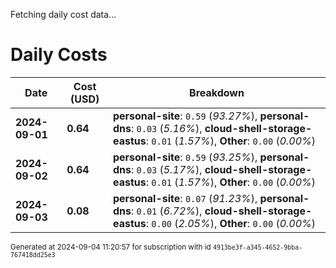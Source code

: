 Fetching daily cost data...
# Daily Costs

| Date | Cost (USD) | Breakdown |
|------|----------------|-----------|
| **2024-09-01** | **0.64** | **personal-site**: `0.59` (_93.27%_), **personal-dns**: `0.03` (_5.16%_), **cloud-shell-storage-eastus**: `0.01` (_1.57%_), **Other**: `0.00` (_0.00%_) |
| **2024-09-02** | **0.64** | **personal-site**: `0.59` (_93.25%_), **personal-dns**: `0.03` (_5.17%_), **cloud-shell-storage-eastus**: `0.01` (_1.57%_), **Other**: `0.00` (_0.00%_) |
| **2024-09-03** | **0.08** | **personal-site**: `0.07` (_91.23%_), **personal-dns**: `0.01` (_6.72%_), **cloud-shell-storage-eastus**: `0.00` (_2.05%_), **Other**: `0.00` (_0.00%_) |


<sup>Generated at 2024-09-04 11:20:57 for subscription with id `4913be3f-a345-4652-9bba-767418dd25e3`</sup>
